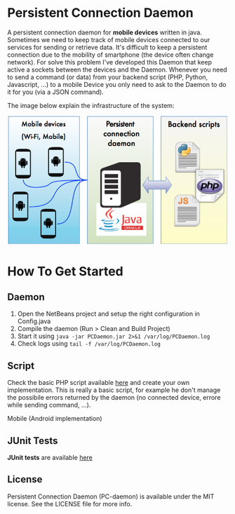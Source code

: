 Persistent Connection Daemon
============================

A persistent connection daemon for **mobile devices** written in java. 
Sometimes we need to keep track of mobile devices connected to our services for sending or retrieve data. 
It's difficult to keep a persistent connection due to the mobility of smartphone (the device often change network). 
For solve this problem I've developed this Daemon that keep active a sockets between the devices and the Daemon.
Whenever you need to send a command (or data) from your backend script (PHP, Python, Javascript, ...) to a mobile Device
you only need to ask to the Daemon to do it for you (via a JSON command).

The image below explain the infrastructure of the system:

![Scheme](environment_scheme.PNG)

How To Get Started 
==================

Daemon
---------
1. Open the NetBeans project and setup the right configuration in Config.java
2. Compile the daemon (Run > Clean and Build Project)
3. Start it using ```java -jar PCDaemon.jar 2>&1 /var/log/PCDaemon.log```
4. Check logs using ```tail -f /var/log/PCDaemon.log```

Script
---------
Check the basic PHP script available [here](/scripts/send-cmd.php) and create your own implementation. This is really a basic script, for example he don't manage the possibile errors returned by the daemon (no connected device, errore while sending command, ...).

Mobile (Android implementation)


JUnit Tests
---------
**JUnit tests** are available [here](PC-daemon/test/com/brunocapezzali)

License 
---------
Persistent Connection Daemon (PC-daemon) is available under the MIT license. See the LICENSE file for more info.